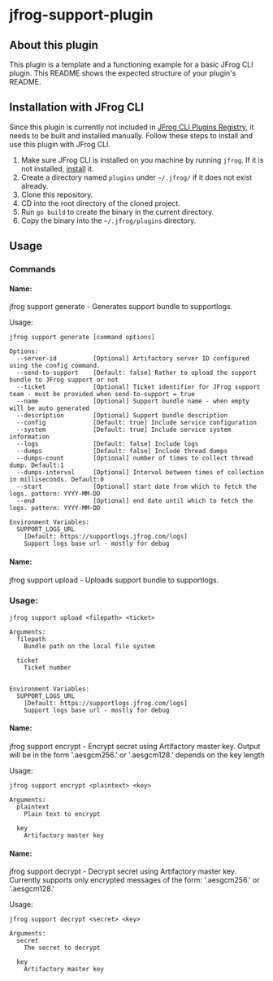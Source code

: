 # jfrog-support-plugin

## About this plugin
This plugin is a template and a functioning example for a basic JFrog CLI plugin. 
This README shows the expected structure of your plugin's README.

## Installation with JFrog CLI
Since this plugin is currently not included in [JFrog CLI Plugins Registry](https://github.com/jfrog/jfrog-cli-plugins-reg), it needs to be built and installed manually. Follow these steps to install and use this plugin with JFrog CLI.
1. Make sure JFrog CLI is installed on you machine by running ```jfrog```. If it is not installed, [install](https://jfrog.com/getcli/) it.
2. Create a directory named ```plugins``` under ```~/.jfrog/``` if it does not exist already.
3. Clone this repository.
4. CD into the root directory of the cloned project.
5. Run ```go build``` to create the binary in the current directory.
6. Copy the binary into the ```~/.jfrog/plugins``` directory.

## Usage
### Commands
#### Name:
  jfrog support generate - Generates support bundle to supportlogs.

Usage:
```
jfrog support generate [command options]

Options:
  --server-id          [Optional] Artifactory server ID configured using the config command.
  --send-to-support    [Default: false] Rather to upload the support bundle to JFrog support or not
  --ticket             [Optional] Ticket identifier for JFrog support team - must be provided when send-to-support = true
  --name               [Optional] Support bundle name - when empty will be auto generated
  --description        [Optional] Support bundle description
  --config             [Default: true] Include service configuration
  --system             [Default: true] Include service system information
  --logs               [Default: false] Include logs
  --dumps              [Default: false] Include thread dumps
  --dumps-count        [Optional] number of times to collect thread dump. Default:1
  --dumps-interval     [Optional] Interval between times of collection in milliseconds. Default:0
  --start              [Optional] start date from which to fetch the logs. pattern: YYYY-MM-DD
  --end                [Optional] end date until which to fetch the logs. pattern: YYYY-MM-DD
  
Environment Variables:
  SUPPORT_LOGS_URL
    [Default: https://supportlogs.jfrog.com/logs]
    Support logs base url - mostly for debug
```

#### Name:
  jfrog support upload - Uploads support bundle to supportlogs.

### Usage:
```
jfrog support upload <filepath> <ticket>

Arguments:
  filepath
    Bundle path on the local file system

  ticket
    Ticket number


Environment Variables:
  SUPPORT_LOGS_URL
    [Default: https://supportlogs.jfrog.com/logs]
    Support logs base url - mostly for debug
```

#### Name:
  jfrog support encrypt - Encrypt secret using Artifactory master key. Output will be in the form '<kid>.aesgcm256.<encrypted message>' or '<kid>.aesgcm128.<encrypted message>' depends on the key length

Usage:
```
jfrog support encrypt <plaintext> <key>

Arguments:
  plaintext
    Plain text to encrypt

  key
    Artifactory master key
```

#### Name:
  jfrog support decrypt - Decrypt secret using Artifactory master key. Currently supports only encrypted messages of the form: '<kid>.aesgcm256.<encrypted message>' or '<kid>.aesgcm128.<encrypted message>'

Usage:
```
jfrog support decrypt <secret> <key>

Arguments:
  secret
    The secret to decrypt

  key
    Artifactory master key

```